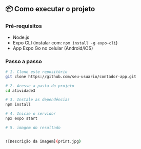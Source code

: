 ## 📦 Como executar o projeto

### Pré-requisitos

- Node.js
- Expo CLI (instalar com: `npm install -g expo-cli`)
- App Expo Go no celular (Android/iOS)

### Passo a passo

```bash
# 1. Clone este repositório
git clone https://github.com/seu-usuario/contador-app.git

# 2. Acesse a pasta do projeto
cd atividade3

# 3. Instale as dependências
npm install

# 4. Inicie o servidor
npx expo start

# 5. imagem do resultado


![Descrição da imagem](print.jpg)


